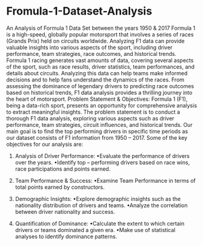 # Fromula-1-Dataset-Analysis
An Analysis of Formula 1 Data Set between the years 1950 &amp; 2017
Formula 1 is a high-speed, globally popular motorsport that involves a series of races (Grands Prix) held on circuits worldwide. Analyzing F1 data can provide valuable insights into various aspects of the sport, including driver performance, team strategies, race outcomes, and historical trends.
Formula 1 racing generates vast amounts of data, covering several aspects of the sport, such as race results, driver statistics, team performances, and details about circuits. Analyzing this data can help teams make informed decisions and to help fans understand the dynamics of the races. From assessing the dominance of legendary drivers to predicting race outcomes based on historical trends, F1 data analysis provides a thrilling journey into the heart of motorsport.
Problem Statement & Objectives:
Formula 1 (F1), being a data-rich sport, presents an opportunity for comprehensive analysis to extract meaningful insights. The problem statement is to conduct a thorough F1 data analysis, exploring various aspects such as driver performance, team strategies, circuit influences, and historical trends. Our main goal is to find the top performing drivers in specific time periods as our dataset consists of F1 information from 1950 – 2017.
Some of the key objectives for our analysis are:

1. Analysis of Driver Performance:
•Evaluate the performance of drivers over the years.
•Identify top – performing drivers based on race wins, race participations and points earned.

3. Team Performance & Success:
•Examine Team Performance in terms of total points earned by constructors.

4. Demographic Insights:
•Explore demographic insights such as the nationality distribution of drivers and teams.
•Analyze the correlation between driver nationality and success.

6. Quantification of Dominance:
•Calculate the extent to which certain drivers or teams dominated a given era.
•Make use of statistical analyses to identify dominance patterns.
